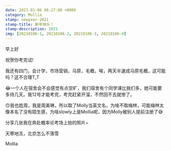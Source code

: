```yaml
---
date: 2021-01-06 06:27:00 +0800
category: Mollia
stamp: newyear-2021
stamp-title: 新年快乐！
stamp-description: 2021
img: [20210106-1, 20210106-2, 20210106-3, 20210106-4]
---
```


早上好

祝贺你考完试!

我还有四门，会计学，市场营销，马原，毛概，唉，两天半速成马原毛概，这可能吗？这不合理T_T

😂一个人在宿舍会不会感觉有点空旷，我们宿舍有个同学课比我们多，她可能要多待几天。我12号才能考完，考完赶紧开溜，不然回不去就惨了。

🙃我也姓周，我是周美琳，所以取了Molly当英文名，为啥不取梅林，可能梅林太像本名了没有陌生感，为啥slowly上是Mollia呢，因为Molly被别人提前注册了😅

分享几张我在奔赴概率论考场上拍的照片~

天寒地冻，北京怎么不落雪

Mollia